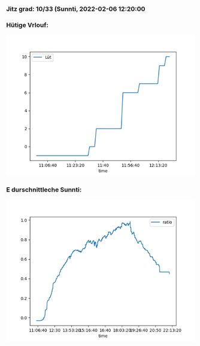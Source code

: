 ### Jitz grad: 10/33 (Sunnti, 2022-02-06 12:20:00

### Hütige Vrlouf:
![Graph](Today.png)

### E durschnittleche Sunnti:
![Graph](Sunnti.png)